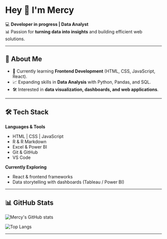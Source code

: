 # Hey 👋 I'm Mercy  

💻 **Developer in progress | Data Analyst**  
📊 Passion for **turning data into insights** and building efficient web solutions.  

---

## 🚀 About Me  
- 🌱 Currently learning **Frontend Development** (HTML, CSS, JavaScript, React).  
- 📈 Expanding skills in **Data Analysis** with Python, Pandas, and SQL.  
- 🛠 Interested in **data visualization, dashboards, and web applications**.  

---

## 🛠️ Tech Stack  

**Languages & Tools**  
- HTML | CSS | JavaScript  
- R & R Markdown  
- Excel & Power BI
- Git & GitHub  
- VS Code

**Currently Exploring**  
- React & frontend frameworks  
- Data storytelling with dashboards (Tableau / Power BI)  

---

## 📊 GitHub Stats  
![Mercy's GitHub stats](https://github-readme-stats.vercel.app/api?username=kylesilva-dev&show_icons=true&theme=tokyonight)  

![Top Langs](https://github-readme-stats.vercel.app/api/top-langs/?username=kylesilva-dev&layout=compact&theme=tokyonight)  

---

